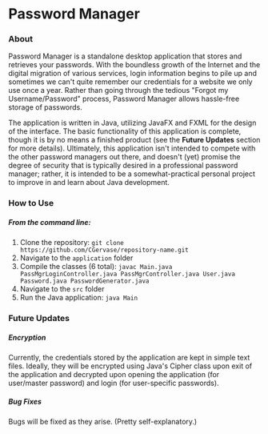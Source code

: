 # Password Manager

### About
Password Manager is a standalone desktop application that stores and retrieves your passwords. With the boundless growth of the Internet and the digital migration of various services, login information begins to pile up and sometimes we can't quite remember our credentials for a website we only use once a year. Rather than going through the tedious "Forgot my Username/Password" process, Password Manager allows hassle-free storage of passwords.

The application is written in Java, utilizing JavaFX and FXML for the design of the interface. The basic functionality of this application is complete, though it is by no means a finished product (see the **Future Updates** section for more details). Ultimately, this application isn't intended to compete with the other password managers out there, and doesn't (yet) promise the degree of security that is typically desired in a professional password manager; rather, it is intended to be a somewhat-practical personal project to improve in and learn about Java development.

### How to Use
##### From the command line:
1. Clone the repository: `git clone https://github.com/CGervase/repository-name.git`
2. Navigate to the `application` folder
3. Compile the classes (6 total): `javac Main.java PassMgrLoginController.java PassMgrController.java User.java Password.java PasswordGenerator.java`
4. Navigate to the `src` folder
5. Run the Java application: `java Main`

### Future Updates
##### Encryption
Currently, the credentials stored by the application are kept in simple text files. Ideally, they will be encrypted using Java's Cipher class upon exit of the application and decrypted upon opening the application (for user/master password) and login (for user-specific passwords).
##### Bug Fixes
Bugs will be fixed as they arise. (Pretty self-explanatory.)
